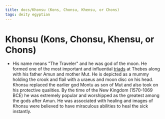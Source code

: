```yaml
---
title: docs/Khonsu (Kons, Chonsu, Khensu, or Chons)
tags: deity egyptian
---
```


# Khonsu (Kons, Chonsu, Khensu, or Chons)
- His name means "The Traveler" and he was god of the moon. He formed one of the most important and influential [triads](Triads.md) at Thebes along with his father Amun and mother Mut. He is depicted as a mummy holding the crook and flail with a uraeus and moon disc on his head. Khonsu replaced the earlier god Montu as son of Mut and also took on his protective qualities. By the time of the New Kingdom (1570-1069 BCE) he was extremely popular and worshipped as the greatest among the gods after Amun. He was associated with healing and images of Khonsu were believed to have miraculous abilities to heal the sick instantly.